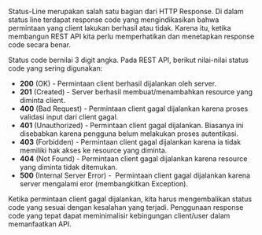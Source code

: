Status-Line merupakan salah satu bagian dari HTTP Response. Di dalam status line terdapat response code yang mengindikasikan bahwa permintaan yang client lakukan berhasil atau tidak. Karena itu, ketika membangun REST API kita perlu memperhatikan dan menetapkan response code secara benar.

Status code bernilai 3 digit angka. Pada REST API, berikut nilai-nilai status code yang sering digunakan:

-   **200** (OK) - Permintaan client berhasil dijalankan oleh server.
-   **201** (Created) - Server berhasil membuat/menambahkan resource yang diminta client.
-   **400** (Bad Request) - Permintaan client gagal dijalankan karena proses validasi input dari client gagal.
-   **401** (Unauthorized) - Permintaan client gagal dijalankan. Biasanya ini disebabkan karena pengguna belum melakukan proses autentikasi.
-   **403** (Forbidden) - Permintaan client gagal dijalankan karena ia tidak memiliki hak akses ke resource yang diminta.
-   **404** (Not Found) - Permintaan client gagal dijalankan karena resource yang diminta tidak ditemukan.
-   **500** (Internal Server Error) -  Permintaan client gagal dijalankan karena server mengalami eror (membangkitkan Exception).

Ketika permintaan client gagal dijalankan, kita harus mengembalikan status code yang sesuai dengan kesalahan yang terjadi. Penggunaan response code yang tepat dapat meminimalisir kebingungan client/user dalam memanfaatkan API. 
